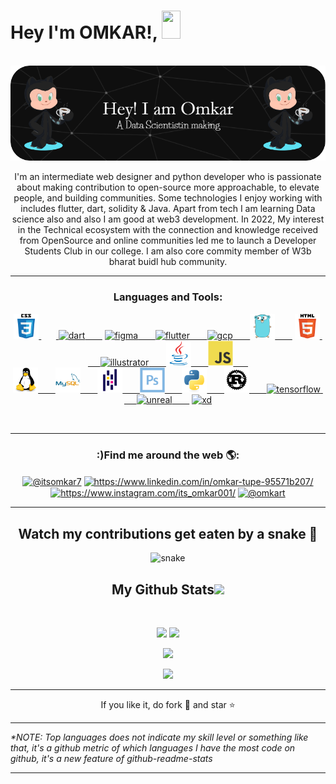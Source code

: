 <h1 align="">Hey I'm OMKAR!,  <img src="https://raw.githubusercontent.com/MartinHeinz/MartinHeinz/master/wave.gif" width="30px" height="45"></h1>

 
&nbsp;&nbsp;&nbsp;&nbsp;&nbsp;&nbsp;&nbsp;&nbsp;&nbsp;&nbsp;&nbsp;&nbsp;&nbsp;&nbsp;&nbsp;&nbsp;&nbsp;&nbsp;&nbsp;&nbsp;&nbsp;<img src="Omkar header.png" />




<p align="center">
  I'm an intermediate web designer and python developer who is passionate about making contribution to open-source more approachable, to elevate people, and building communities. Some technologies I enjoy working with includes flutter, dart, solidity & Java. Apart from tech I am learning Data science also and also I am good at web3 development. In 2022, My interest in the Technical ecosystem with the connection and knowledge received from OpenSource and online communities led me to launch a Developer Students Club in our college. I am also core commity member of W3b bharat buidl hub community.

<br>
 <hr>
<h3 align="center">Languages and Tools:</h3>
<p align="center"> <a href="https://www.w3schools.com/css/" target="_blank" rel="noreferrer"> <img src="https://raw.githubusercontent.com/devicons/devicon/master/icons/css3/css3-original-wordmark.svg" alt="css3" width="40" height="40"/> </a> &nbsp; &nbsp;&nbsp; &nbsp;<a href="https://dart.dev" target="_blank" rel="noreferrer"> <img src="https://www.vectorlogo.zone/logos/dartlang/dartlang-icon.svg" alt="dart" width="40" height="40"/>
 &nbsp; &nbsp;&nbsp; &nbsp;</a> <a href="https://www.figma.com/" target="_blank" rel="noreferrer"> <img src="https://www.vectorlogo.zone/logos/figma/figma-icon.svg" alt="figma" width="40" height="40"/>&nbsp; &nbsp;&nbsp; &nbsp; </a> <a href="https://flutter.dev" target="_blank" rel="noreferrer"> <img src="https://www.vectorlogo.zone/logos/flutterio/flutterio-icon.svg" alt="flutter" width="40" height="40"/>&nbsp; &nbsp;&nbsp; &nbsp; </a> <a href="https://cloud.google.com" target="_blank" rel="noreferrer"> <img src="https://www.vectorlogo.zone/logos/google_cloud/google_cloud-icon.svg" alt="gcp" width="40" height="40"/>&nbsp; &nbsp;&nbsp; &nbsp; </a> <a href="https://golang.org" target="_blank" rel="noreferrer"> <img src="https://raw.githubusercontent.com/devicons/devicon/master/icons/go/go-original.svg" alt="go" width="40" height="40"/> &nbsp; &nbsp;&nbsp; &nbsp;</a> <a href="https://www.w3.org/html/" target="_blank" rel="noreferrer"> <img src="https://raw.githubusercontent.com/devicons/devicon/master/icons/html5/html5-original-wordmark.svg" alt="html5" width="40" height="40"/>&nbsp; &nbsp;&nbsp; &nbsp; </a> <a href="https://www.adobe.com/in/products/illustrator.html" target="_blank" rel="noreferrer"> <img src="https://www.vectorlogo.zone/logos/adobe_illustrator/adobe_illustrator-icon.svg" alt="illustrator" width="40" height="40"/>&nbsp; &nbsp;&nbsp; &nbsp; </a> <a href="https://www.java.com" target="_blank" rel="noreferrer"> <img src="https://raw.githubusercontent.com/devicons/devicon/master/icons/java/java-original.svg" alt="java" width="40" height="40"/>&nbsp; &nbsp;&nbsp; &nbsp; </a> <a href="https://developer.mozilla.org/en-US/docs/Web/JavaScript" target="_blank" rel="noreferrer"> <img src="https://raw.githubusercontent.com/devicons/devicon/master/icons/javascript/javascript-original.svg" alt="javascript" width="40" height="40"/>&nbsp; &nbsp;&nbsp; &nbsp; </a> <br> <a href="https://www.linux.org/" target="_blank" rel="noreferrer"> <img src="https://raw.githubusercontent.com/devicons/devicon/master/icons/linux/linux-original.svg" alt="linux" width="40" height="40"/>&nbsp; &nbsp;&nbsp; &nbsp; </a> <a href="https://www.mysql.com/" target="_blank" rel="noreferrer"> <img src="https://raw.githubusercontent.com/devicons/devicon/master/icons/mysql/mysql-original-wordmark.svg" alt="mysql" width="40" height="40"/>&nbsp; &nbsp;&nbsp; &nbsp; </a> <a href="https://pandas.pydata.org/" target="_blank" rel="noreferrer"> <img src="https://raw.githubusercontent.com/devicons/devicon/2ae2a900d2f041da66e950e4d48052658d850630/icons/pandas/pandas-original.svg" alt="pandas" width="40" height="40"/>&nbsp; &nbsp;&nbsp; &nbsp; </a> <a href="https://www.photoshop.com/en" target="_blank" rel="noreferrer"> <img src="https://raw.githubusercontent.com/devicons/devicon/master/icons/photoshop/photoshop-line.svg" alt="photoshop" width="40" height="40"/>&nbsp; &nbsp;&nbsp; &nbsp; </a> <a href="https://www.python.org" target="_blank" rel="noreferrer"> <img src="https://raw.githubusercontent.com/devicons/devicon/master/icons/python/python-original.svg" alt="python" width="40" height="40"/>&nbsp; &nbsp;&nbsp; &nbsp; </a> <a href="https://www.rust-lang.org" target="_blank" rel="noreferrer"> <img src="https://raw.githubusercontent.com/devicons/devicon/master/icons/rust/rust-plain.svg" alt="rust" width="40" height="40"/>&nbsp; &nbsp;&nbsp; &nbsp; </a> <a href="https://www.tensorflow.org" target="_blank" rel="noreferrer"> <img src="https://www.vectorlogo.zone/logos/tensorflow/tensorflow-icon.svg" alt="tensorflow" width="40" height="40"/>&nbsp; &nbsp;&nbsp; &nbsp; </a> <a href="https://unrealengine.com/" target="_blank" rel="noreferrer"> <img src="https://raw.githubusercontent.com/kenangundogan/fontisto/036b7eca71aab1bef8e6a0518f7329f13ed62f6b/icons/svg/brand/unreal-engine.svg" alt="unreal" width="40" height="40"/> &nbsp; &nbsp;&nbsp; &nbsp;</a> <a href="https://www.adobe.com/products/xd.html" target="_blank" rel="noreferrer"> <img src="https://cdn.worldvectorlogo.com/logos/adobe-xd.svg" alt="xd" width="40" height="40"/> </a> </p>
<br>
<hr>

 <div align="center">
  <h3><b>:)Find me around the web 🌎:</b></h3>
  </div>
  <p align="center">
<a href="https://twitter.com/@itsomkar7" target="blank"><img align="center" src="https://raw.githubusercontent.com/rahuldkjain/github-profile-readme-generator/master/src/images/icons/Social/twitter.svg" alt="@itsomkar7" height="30" width="40" /></a>
<a href="https://linkedin.com/in/https://www.linkedin.com/in/omkar-tupe-95571b207/" target="blank"><img align="center" src="https://raw.githubusercontent.com/rahuldkjain/github-profile-readme-generator/master/src/images/icons/Social/linked-in-alt.svg" alt="https://www.linkedin.com/in/omkar-tupe-95571b207/" height="30" width="40" /></a>
<a href="https://instagram.com/https://www.instagram.com/its_omkar001/" target="blank"><img align="center" src="https://raw.githubusercontent.com/rahuldkjain/github-profile-readme-generator/master/src/images/icons/Social/instagram.svg" alt="https://www.instagram.com/its_omkar001/" height="30" width="40" /></a>
<a href="https://hashnode.com/@omkart" target="blank"><img align="center" src="https://raw.githubusercontent.com/rahuldkjain/github-profile-readme-generator/master/src/images/icons/Social/hashnode.svg" alt="@omkart" height="30" width="40" /></a>
  <br>
<hr>
<h2 align="center">
Watch my contributions get eaten by a snake 🐍  
</h2>
<p align="center">
  <img src="https://github.com/OmkarTupe7/OmkarTupe7/raw/output/github-contribution-grid-snake.svg" alt="snake"></center>
</p>

<h2 align="center"> 
  My Github Stats<img src="https://media.giphy.com/media/VgCDAzcKvsR6OM0uWg/giphy.gif" width="50"> 
 
 </h2> 
 

 
<br>

<p align = "center">
  <img  src = "https://github-readme-stats.vercel.app/api?username=OmkarTupe7&show_icons=true&theme=radical&line_height=27">
  <img src = "https://github-readme-stats.vercel.app/api/top-langs/?username=OmkarTupe7&show_icons=true&theme=radical">
</p>

<p align = "center">
 <img  src="http://github-readme-streak-stats.herokuapp.com?user=OmkarTupe7&show_icons=true&locale=en&layout=compact&theme=radical&line_height=0" />
</p> 


<!-- <p align = "center">
[![GitHub Streak](http://github-readme-streak-stats.herokuapp.com?user=OmkarTupe7&theme=radical&hide_border=true)](https://git.io/streak-stats)
</p> -->

<p align = "center">
 <img src="https://activity-graph.herokuapp.com/graph?username=OmkarTupe7&theme=redical">
</p> 
<hr>


</p>
<p align="center">If you like it, do fork 🍴 and star ⭐</p>

 ---
  *\*NOTE: Top languages does not indicate my skill level or something like that, it's a github metric of which languages I have the most code on github, it's a new feature of github-readme-stats*
  
  ---
